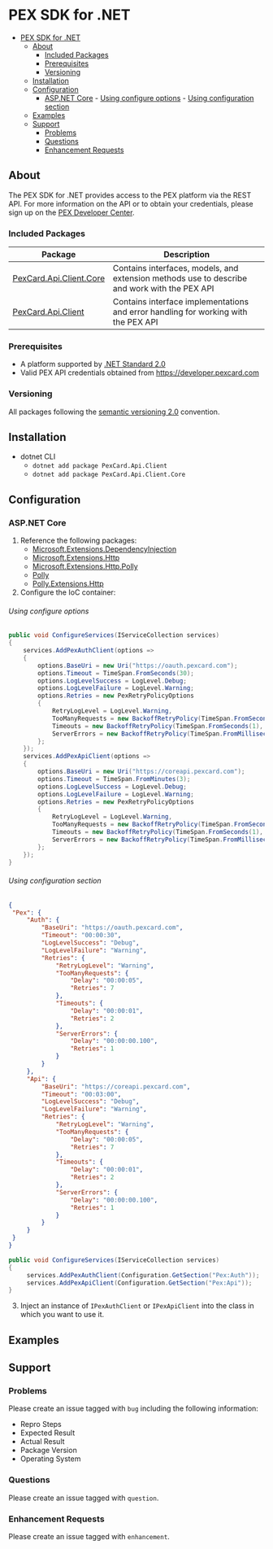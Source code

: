 # PEX SDK for .NET

- [PEX SDK for .NET](#pex-sdk-for-net)
  - [About](#about)
    - [Included Packages](#included-packages)
    - [Prerequisites](#prerequisites)
    - [Versioning](#versioning)
  - [Installation](#installation)
  - [Configuration](#configuration)
    - [ASP.NET Core](#aspnet-core)
          - [Using configure options](#using-configure-options)
          - [Using configuration section](#using-configuration-section)
  - [Examples](#examples)
  - [Support](#support)
    - [Problems](#problems)
    - [Questions](#questions)
    - [Enhancement Requests](#enhancement-requests)

## About

The PEX SDK for .NET provides access to the PEX platform via the REST API. For more information on the API or to obtain your credentials, please sign up on the [PEX Developer Center](https://developer.pexcard.com).

### Included Packages

| Package                                                                            | Description                                                                                  |
| ---------------------------------------------------------------------------------- | -------------------------------------------------------------------------------------------- |
| [PexCard.Api.Client.Core](https://www.nuget.org/packages/PexCard.Api.Client.Core/) | Contains interfaces, models, and extension methods use to describe and work with the PEX API |
| [PexCard.Api.Client](https://www.nuget.org/packages/PexCard.Api.Client/)           | Contains interface implementations and error handling for working with the PEX API           |

### Prerequisites

* A platform supported by [.NET Standard 2.0](https://github.com/dotnet/standard/blob/master/docs/versions/netstandard2.0.md)
* Valid PEX API credentials obtained from https://developer.pexcard.com

### Versioning

All packages following the [semantic versioning 2.0](https://semver.org/) convention.

## Installation

* dotnet CLI
  * `dotnet add package PexCard.Api.Client`
  * `dotnet add package PexCard.Api.Client.Core`

## Configuration

### ASP.NET Core

1. Reference the following packages:
   * [Microsoft.Extensions.DependencyInjection](https://www.nuget.org/packages/Microsoft.Extensions.DependencyInjection)
   * [Microsoft.Extensions.Http](https://www.nuget.org/packages/Microsoft.Extensions.Http)
   * [Microsoft.Extensions.Http.Polly](https://www.nuget.org/packages/Microsoft.Extensions.Http.Polly)
   * [Polly](https://www.nuget.org/packages/Polly)
   * [Polly.Extensions.Http](https://www.nuget.org/packages/Polly.Extensions.Http)
2. Configure the IoC container:

###### Using configure options
   ```csharp
   public void ConfigureServices(IServiceCollection services)
   {
       services.AddPexAuthClient(options =>
       {
           options.BaseUri = new Uri("https://oauth.pexcard.com");
           options.Timeout = TimeSpan.FromSeconds(30);
           options.LogLevelSuccess = LogLevel.Debug;
           options.LogLevelFailure = LogLevel.Warning;
           options.Retries = new PexRetryPolicyOptions
           {
               RetryLogLevel = LogLevel.Warning,
               TooManyRequests = new BackoffRetryPolicy(TimeSpan.FromSeconds(5), 7),
               Timeouts = new BackoffRetryPolicy(TimeSpan.FromSeconds(1), 2),
               ServerErrors = new BackoffRetryPolicy(TimeSpan.FromMilliseconds(100), 1)
           };
       });
       services.AddPexApiClient(options =>
       {
           options.BaseUri = new Uri("https://coreapi.pexcard.com");
           options.Timeout = TimeSpan.FromMinutes(3);
           options.LogLevelSuccess = LogLevel.Debug;
           options.LogLevelFailure = LogLevel.Warning;
           options.Retries = new PexRetryPolicyOptions
           {
               RetryLogLevel = LogLevel.Warning,
               TooManyRequests = new BackoffRetryPolicy(TimeSpan.FromSeconds(5), 7),
               Timeouts = new BackoffRetryPolicy(TimeSpan.FromSeconds(1), 2),
               ServerErrors = new BackoffRetryPolicy(TimeSpan.FromMilliseconds(100), 1)
           };
       });
   }
   ```

###### Using configuration section
   ``` json
{
    "Pex": {
        "Auth": {
            "BaseUri": "https://oauth.pexcard.com",
            "Timeout": "00:00:30",
            "LogLevelSuccess": "Debug",
            "LogLevelFailure": "Warning",
            "Retries": {
                "RetryLogLevel": "Warning",
                "TooManyRequests": {
                    "Delay": "00:00:05",
                    "Retries": 7
                },
                "Timeouts": {
                    "Delay": "00:00:01",
                    "Retries": 2
                },
                "ServerErrors": {
                    "Delay": "00:00:00.100",
                    "Retries": 1
                }
            }
        },
        "Api": {
            "BaseUri": "https://coreapi.pexcard.com",
            "Timeout": "00:03:00",
            "LogLevelSuccess": "Debug",
            "LogLevelFailure": "Warning",
            "Retries": {
                "RetryLogLevel": "Warning",
                "TooManyRequests": {
                    "Delay": "00:00:05",
                    "Retries": 7
                },
                "Timeouts": {
                    "Delay": "00:00:01",
                    "Retries": 2
                },
                "ServerErrors": {
                    "Delay": "00:00:00.100",
                    "Retries": 1
                }
            }
        }
    }
}
   ```


   ```csharp
   public void ConfigureServices(IServiceCollection services)
   {
        services.AddPexAuthClient(Configuration.GetSection("Pex:Auth"));
        services.AddPexApiClient(Configuration.GetSection("Pex:Api"));
   }
   ```
3. Inject an instance of `IPexAuthClient` or `IPexApiClient` into the class in which you want to use it.

## Examples

## Support

### Problems

Please create an issue tagged with `bug` including the following information:

- Repro Steps
- Expected Result
- Actual Result
- Package Version
- Operating System

### Questions

Please create an issue tagged with `question`.

### Enhancement Requests

Please create an issue tagged with `enhancement`.
